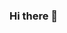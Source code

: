 ### Hi there 👋

<!--
This is the website for Girls Who Code @ Georgia Tech. Please make a branch to edit the website from and do not edit directly on master.
When you are ready to push your changes to the master branch, let Jinny or Wendy know so we can review you code. We will confirm the push from our end.
!! IMPORTANT !! Remember to pull from master each time before you start editing things so you don't accidentally overwrite other peoples' work.
Let us know if you have any questions!
-->
